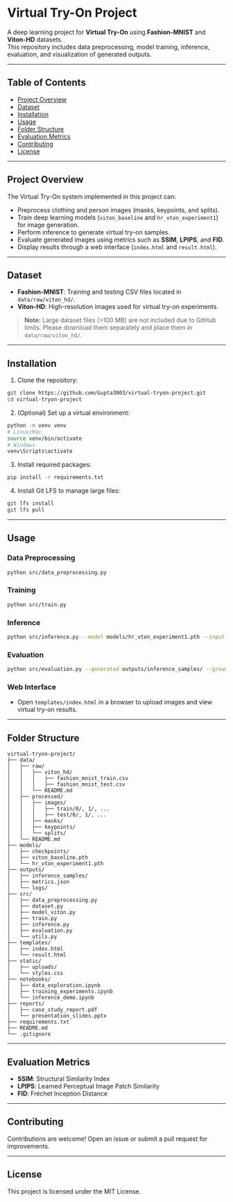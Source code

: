 # Virtual Try-On Project

A deep learning project for **Virtual Try-On** using **Fashion-MNIST** and **Viton-HD** datasets.  
This repository includes data preprocessing, model training, inference, evaluation, and visualization of generated outputs.

---

## Table of Contents
- [Project Overview](#project-overview)
- [Dataset](#dataset)
- [Installation](#installation)
- [Usage](#usage)
- [Folder Structure](#folder-structure)
- [Evaluation Metrics](#evaluation-metrics)
- [Contributing](#contributing)
- [License](#license)

---

## Project Overview
The Virtual Try-On system implemented in this project can:

- Preprocess clothing and person images (masks, keypoints, and splits).  
- Train deep learning models (`viton_baseline` and `hr_vton_experiment1`) for image generation.  
- Perform inference to generate virtual try-on samples.  
- Evaluate generated images using metrics such as **SSIM**, **LPIPS**, and **FID**.  
- Display results through a web interface (`index.html` and `result.html`).

---

## Dataset
- **Fashion-MNIST**: Training and testing CSV files located in `data/raw/viton_hd/`.  
- **Viton-HD**: High-resolution images used for virtual try-on experiments.  

> **Note:** Large dataset files (>100 MB) are not included due to GitHub limits. Please download them separately and place them in `data/raw/viton_hd/`.

---

## Installation
1. Clone the repository:
```bash
git clone https://github.com/Gupta3003/virtual-tryon-project.git
cd virtual-tryon-project
```

2. (Optional) Set up a virtual environment:
```bash
python -m venv venv
# Linux/Mac
source venv/bin/activate
# Windows
venv\Scripts\activate
```

3. Install required packages:
```bash
pip install -r requirements.txt
```

4. Install Git LFS to manage large files:
```bash
git lfs install
git lfs pull
```

---

## Usage

### Data Preprocessing
```bash
python src/data_preprocessing.py
```

### Training
```bash
python src/train.py
```

### Inference
```bash
python src/inference.py --model models/hr_vton_experiment1.pth --input data/processed/images/test/
```

### Evaluation
```bash
python src/evaluation.py --generated outputs/inference_samples/ --ground_truth data/processed/images/test/
```

### Web Interface
- Open `templates/index.html` in a browser to upload images and view virtual try-on results.

---

## Folder Structure
```
virtual-tryon-project/
├── data/
│   ├── raw/
│   │   ├── viton_hd/
│   │   │   ├── fashion_mnist_train.csv
│   │   │   ├── fashion_mnist_test.csv
│   │   └── README.md
│   ├── processed/
│   │   ├── images/
│   │   │   ├── train/0/, 1/, ...
│   │   │   ├── test/0/, 1/, ...
│   │   ├── masks/
│   │   ├── keypoints/
│   │   └── splits/
│   └── README.md
├── models/
│   ├── checkpoints/
│   ├── viton_baseline.pth
│   └── hr_vton_experiment1.pth
├── outputs/
│   ├── inference_samples/
│   ├── metrics.json
│   └── logs/
├── src/
│   ├── data_preprocessing.py
│   ├── dataset.py
│   ├── model_viton.py
│   ├── train.py
│   ├── inference.py
│   ├── evaluation.py
│   └── utils.py
├── templates/
│   ├── index.html
│   └── result.html
├── static/
│   ├── uploads/
│   └── styles.css
├── notebooks/
│   ├── data_exploration.ipynb
│   ├── training_experiments.ipynb
│   └── inference_demo.ipynb
├── reports/
│   ├── case_study_report.pdf
│   └── presentation_slides.pptx
├── requirements.txt
├── README.md
└── .gitignore
```

---

## Evaluation Metrics
- **SSIM**: Structural Similarity Index  
- **LPIPS**: Learned Perceptual Image Patch Similarity  
- **FID**: Fréchet Inception Distance  

---

## Contributing
Contributions are welcome! Open an issue or submit a pull request for improvements.

---

## License
This project is licensed under the MIT License.
